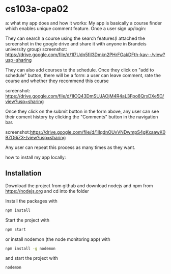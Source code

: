 # cs103a-cpa02
a: what my app does and how it works:
My app is basically a course finder which enables unique comment feature.
Once a user sign up/login:

They can search a course using the search features(I attached the screenshot in the google drive and share it with anyone in Brandeis university group)
 screenshot: https://drive.google.com/file/d/1l7Udn5fiI3Dmkn2PHrFGakDFth-kav--/view?usp=sharing

 
 They can also add courses to the schedule. Once they click on "add to schedule" button, there will be a form: a user can leave comment, rate the course and whether they recommend this course

 screenshot: https://drive.google.com/file/d/1ICQ43DmSUJAOjM4R4aL3Fpo8QrxDXe5D/view?usp=sharing


 Once they click on the submit button in the form above, any user can see their coment history by clicking the "Comments" button in the navigation bar.

 screenshot:https://drive.google.com/file/d/1IlqdnOUvVNDwmpS4gKxaawK0BZD6iZ3-/view?usp=sharing

 Any user can repeat this process as many times as they want.











how to install my app locally:
## Installation
Download the project from github and download nodejs and npm from https://nodejs.org
and cd into the folder

Install the packages with
``` bash
npm install
```
Start the project with
``` bash
npm start
```
or install nodemon (the node monitoring app) with
``` bash
npm install -g nodemon
```
and start the project with
``` bash
nodemon
```